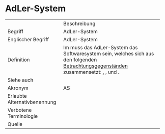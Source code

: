 # AdLer-System

<link-summary rel="summary"/>
<card-summary rel="summary"/>
<web-summary rel="summary"/>


<table>
    <tr>
        <td></td>
        <td>Beschreibung</td>
    </tr>
    <tr>
        <td>Begriff</td>
        <td>AdLer-System</td>
    </tr>
    <tr>
        <td>Englischer Begriff</td>
        <td>AdLer-System</td>
    </tr>
    <tr>
        <td>Definition</td>
        <td id="summary">Im <a href="AdLer-Projekt-GE.md"></a> muss das AdLer-System das Softwaresystem sein,
            welches sich aus den folgenden <a href="Betrachtungsgegenstand-GE.md">Betrachtungsgegenständen</a> 
            zusammensetzt:
            <a href="Autorentool-BG.md"></a>, 
            <a href="Engine-BG.md"></a>,
            <a href="Plugin-BG.md"></a>
            und 
            <a href="Backend-BG.md"></a>.</td>
    </tr>  
    <tr>
        <td>Siehe auch</td>
        <td></td>
    </tr>
    <tr>
        <td>Akronym</td>
        <td>AS</td>
    </tr>
   <tr>
        <td>Erlaubte Alternativbenennung</td>
        <td></td>
    </tr>
   <tr>
        <td>Verbotene Terminologie</td>
        <td></td>
    </tr>
   <tr>
        <td>Quelle</td>
        <td></td>
    </tr>
</table>